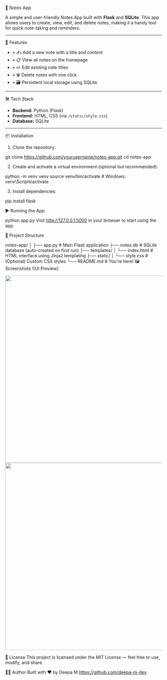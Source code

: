 📝 Notes App

A simple and user-friendly Notes App built with **Flask** and **SQLite**. 
This app allows users to create, view, edit, and delete notes, making it a handy tool for quick note-taking and reminders.

---

🚀 Features

- • ✍️ Add a new note with a title and content
- • 📋 View all notes on the homepage
- • ✏️ Edit existing note titles
- • 🗑️ Delete notes with one click
- • 🗃️ Persistent local storage using SQLite

---

🛠️ Tech Stack

- **Backend:** Python (Flask)
- **Frontend:** HTML, CSS (via `/static/style.css`)
- **Database:** SQLite

---

📦 Installation

1. Clone the repository:
   
git clone https://github.com/yourusername/notes-app.git
cd notes-app 

2. Create and activate a virtual environment (optional but recommended):
   
python -m venv venv
source venv/bin/activate  # Windows: venv\Scripts\activate

3. Install dependencies:

pip install flask

▶️ Running the App

python app.py
Visit http://127.0.0.1:5000 in your browser to start using the app.

📂 Project Structure

notes-app/
│
├── app.py                  # Main Flask application
├── notes.db                # SQLite database (auto-created on first run)
├── templates/
│   └── index.html          # HTML interface using Jinja2 templating
├── static/
│   └── style.css           # (Optional) Custom CSS styles
└── README.md               # You're here!
🖼️ Screenshots
![UI Preview]
<p align="center">
  <img src="screenshots/ui1.heic" width="600"/>
  <img src="screenshots/ui2.heic" width="600"/>
</p>




📄 License
This project is licensed under the MIT License — feel free to use, modify, and share.

🙋‍♀️ Author
Built with ❤️ by Deepa M
https://github.com/deepa-m-dev
